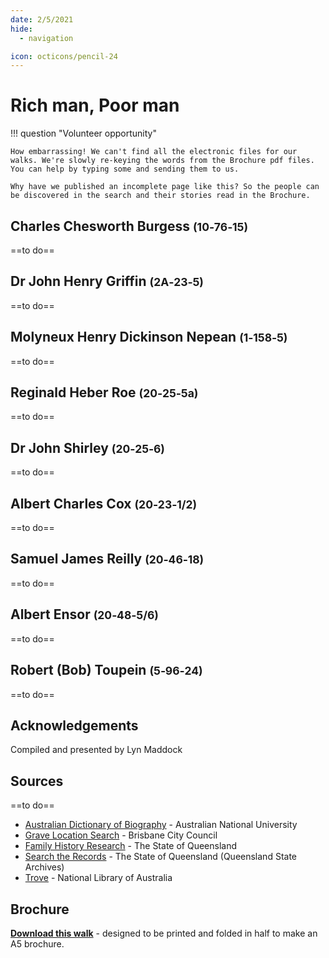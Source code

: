 ```yaml
---
date: 2/5/2021
hide:
  - navigation

icon: octicons/pencil-24  
---
```


# Rich man, Poor man


!!! question "Volunteer opportunity"

    How embarrassing! We can't find all the electronic files for our walks. We're slowly re-keying the words from the Brochure pdf files. You can help by typing some and sending them to us. 
    
    Why have we published an incomplete page like this? So the people can be discovered in the search and their stories read in the Brochure.

<!--
Introduction

???+ Example "Directions" 

    Starting point
    Walking directions to first headstone... is the grave of...
    
    ![](../assets/404.png){ width="15%" }
-->

## Charles Chesworth Burgess <small>(10‑76‑15)</small>

==to do==

<!--
??? Example "Directions" 

    Walking directions to next headstone... is the grave of...
    
    ![](../assets/404.png){ width="15%" }
-->

## Dr John Henry Griffin <small>(2A‑23‑5)</small>

==to do==


## Molyneux Henry Dickinson Nepean <small>(1‑158‑5)</small>

==to do==

## Reginald Heber Roe <small>(20‑25‑5a)</small>

==to do==

## Dr John Shirley <small>(20‑25‑6)</small>

==to do==

## Albert Charles Cox <small>(20‑23‑1/2)</small>

==to do==

## Samuel James Reilly <small>(20‑46‑18)</small>

==to do==

## Albert Ensor <small>(20‑48‑5/6)</small>

==to do==

## Robert (Bob) Toupein <small>(5‑96‑24)</small>

==to do==

<!--
![](../assets/john-devoy-residence-1908.jpg){ width="70%" }  

*<small>[Devoy residence in Ashgrove, Brisbane, ca. 1908](http://onesearch.slq.qld.gov.au/permalink/f/1upgmng/slq_alma21218171470002061). The Devoy residence was in Three Mile Scrub Road (now Ashgrove Avenue), off Waterworks Road. John Devoy was the manager of Castlemaine Perkins. — State Library of Queensland.</small>*

-->

## Acknowledgements

Compiled and presented by Lyn Maddock

## Sources

==to do== 

- [Australian Dictionary of Biography](https://adb.anu.edu.au) - Australian National University
- [Grave Location Search](http://graves.brisbane.qld.gov.au) - Brisbane City Council
- [Family History Research](https://www.familyhistory.bdm.qld.gov.au) - The State of Queensland
- [Search the Records](https://www.qld.gov.au/recreation/arts/heritage/archives/search-the-records) - The State of Queensland (Queensland State Archives)
- [Trove](https://trove.nla.gov.au) - National Library of Australia


<div class="noprint" markdown="1">

## Brochure

**[Download this walk](../assets/guides/rich-man-poor-man.pdf)** - designed to be printed and folded in half to make an A5 brochure.

</div>
